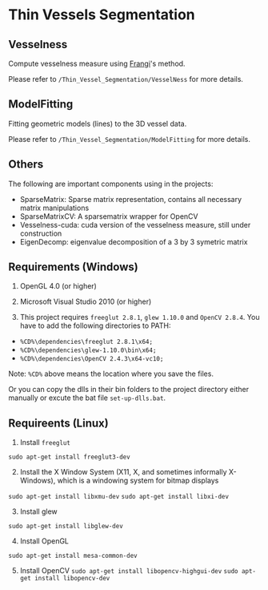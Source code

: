 Thin Vessels Segmentation
========================

Vesselness
---------------
Compute vesselness measure using [Frangi](http://link.springer.com/chapter/10.1007/BFb0056195#page-1)'s method. 

Please refer to `/Thin_Vessel_Segmentation/VesselNess` for more details. 

ModelFitting
---------------
Fitting geometric models (lines) to the 3D vessel data. 

Please refer to `/Thin_Vessel_Segmentation/ModelFitting` for more details. 

Others
---------------
The following are important components using in the projects:

-  SparseMatrix: Sparse matrix representation, contains all necessary matrix manipulations
-  SparseMatrixCV: A sparsematrix wrapper for OpenCV
-  Vesselness-cuda: cuda version of the vesselness measure, still under construction
-  EigenDecomp: eigenvalue decomposition of a 3 by 3 symetric matrix


Requirements (Windows)
---------------

1. OpenGL 4.0 (or higher)

2. Microsoft Visual Studio 2010 (or higher) 

3. This project requires `freeglut 2.8.1`, `glew 1.10.0` and `OpenCV 2.8.4`. You have to add the following directories to PATH: 

 - `%CD%\dependencies\freeglut 2.8.1\x64;`
 - `%CD%\dependencies\glew-1.10.0\bin\x64;`
 - `%CD%\dependencies\OpenCV 2.4.3\x64-vc10;`

Note: `%CD%` above means the location where you save the files. 

Or you can copy the dlls in their bin folders to the project directory either manually or excute the bat file `set-up-dlls.bat`. 


Requireents (Linux)
---------------

1. Install `freeglut`

`sudo apt-get install freeglut3-dev`

2. Install the X Window System (X11, X, and sometimes informally X-Windows), which is a windowing system for bitmap displays

`sudo apt-get install libxmu-dev`
`sudo apt-get install libxi-dev`

3. Install glew

`sudo apt-get install libglew-dev`

4. Install OpenGL

`sudo apt-get install mesa-common-dev`

5. Install OpenCV
`sudo apt-get install libopencv-highgui-dev`
`sudo apt-get install libopencv-dev`


